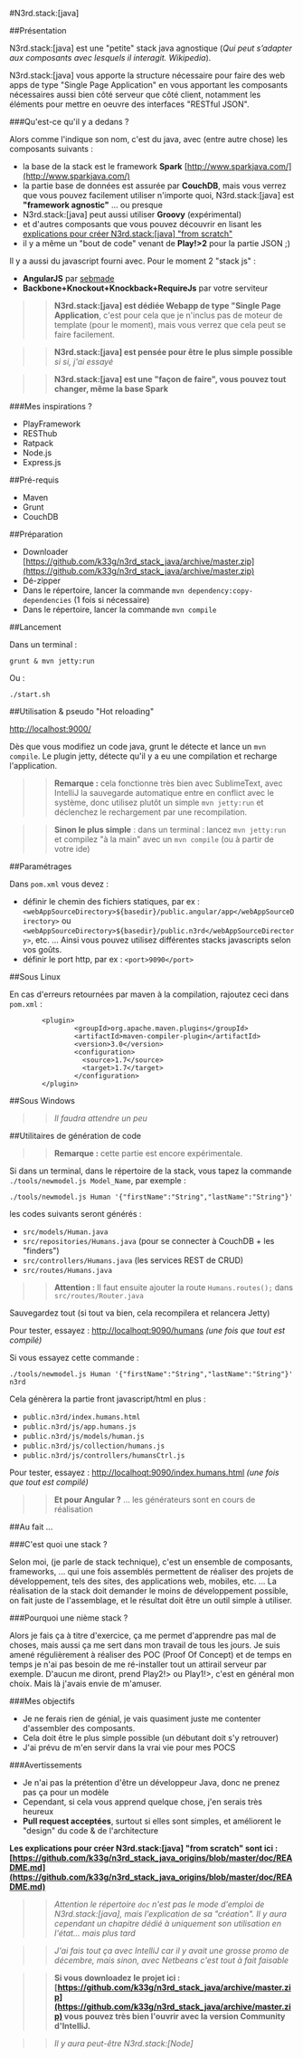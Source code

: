 #N3rd.stack:[java]

##Présentation

N3rd.stack:[java] est une "petite" stack java agnostique (*Qui peut s’adapter aux composants avec lesquels il interagit. Wikipedia*).

N3rd.stack:[java] vous apporte la structure nécessaire pour faire des web apps de type "Single Page Application" en vous apportant les composants nécessaires aussi bien côté serveur que côté client, notamment les éléments pour mettre en oeuvre des interfaces "RESTful JSON".

###Qu'est-ce qu'il y a dedans ?

Alors comme l'indique son nom, c'est du java, avec (entre autre chose) les composants suivants :

- la base de la stack est le framework **Spark** [http://www.sparkjava.com/](http://www.sparkjava.com/)
- la partie base de données est assurée par **CouchDB**, mais vous verrez que vous pouvez facilement utiliser n'importe quoi, N3rd.stack:[java] est **"framework agnostic"** ... ou presque
- N3rd.stack:[java] peut aussi utiliser **Groovy** (expérimental)
- et d'autres composants que vous pouvez découvrir en lisant les [explications pour créer N3rd.stack:[java] "from scratch"](https://github.com/k33g/n3rd_stack_java_origins/blob/master/doc/README.md)
- il y a même un "bout de code" venant de **Play!>2** pour la partie JSON ;)

Il y a aussi du javascript fourni avec. Pour le moment 2 "stack js" :

- **AngularJS** par [sebmade](https://github.com/sebmade)
- **Backbone+Knockout+Knockback+RequireJs** par votre serviteur

>>**N3rd.stack:[java] est dédiée Webapp de type "Single Page Application**, c'est pour cela que je n'inclus pas de moteur de template (pour le moment), mais vous verrez que cela peut se faire facilement.

>>**N3rd.stack:[java] est pensée pour être le plus simple possible** *si si, j'ai essayé*

>>**N3rd.stack:[java] est une "façon de faire", vous pouvez tout changer, même la base Spark**

###Mes inspirations ?

- PlayFramework
- RESThub
- Ratpack
- Node.js
- Express.js

##Pré-requis

- Maven
- Grunt
- CouchDB

##Préparation

- Downloader [https://github.com/k33g/n3rd_stack_java/archive/master.zip](https://github.com/k33g/n3rd_stack_java/archive/master.zip)
- Dé-zipper
- Dans le répertoire, lancer la commande `mvn dependency:copy-dependencies` (1 fois si nécessaire)
- Dans le répertoire, lancer la commande `mvn compile`

##Lancement

Dans un terminal :

    grunt & mvn jetty:run

Ou :

    ./start.sh

##Utilisation & pseudo "Hot reloading"

[http://localhost:9000/](http://localhost:9000/)

Dès que vous modifiez un code java, grunt le détecte et lance un `mvn compile`. Le plugin jetty, détecte qu'il y a eu une compilation et recharge l'application.

>>**Remarque :** cela fonctionne très bien avec SublimeText, avec IntelliJ la sauvegarde automatique entre en conflict avec le système, donc utilisez plutôt un simple `mvn jetty:run` et déclenchez le rechargement par une recompilation.

>>**Sinon le plus simple** : dans un terminal : lancez `mvn jetty:run` et compilez "à la main" avec un `mvn compile` (ou à partir de votre ide)


##Paramétrages

Dans `pom.xml` vous devez :

- définir le chemin des fichiers statiques, par ex : `<webAppSourceDirectory>${basedir}/public.angular/app</webAppSourceDirectory>` ou `<webAppSourceDirectory>${basedir}/public.n3rd</webAppSourceDirectory>`, etc. ... Ainsi vous pouvez utilisez différentes stacks javascripts selon vos goûts.
- définir le port http, par ex : `<port>9090</port>`


##Sous Linux

En cas d'erreurs retournées par maven à la compilation, rajoutez ceci dans `pom.xml` :

            <plugin>
                    <groupId>org.apache.maven.plugins</groupId>
                    <artifactId>maven-compiler-plugin</artifactId>
                    <version>3.0</version>
                    <configuration>
                      <source>1.7</source>
                      <target>1.7</target>
                    </configuration>
            </plugin>


##Sous Windows

>>*Il faudra attendre un peu*


##Utilitaires de génération de code

>>**Remarque :** cette partie est encore expérimentale.

Si dans un terminal, dans le répertoire de la stack, vous tapez la commande `./tools/newmodel.js Model_Name`, par exemple :

    ./tools/newmodel.js Human '{"firstName":"String","lastName":"String"}'

les codes suivants seront générés :

- `src/models/Human.java`
- `src/repositories/Humans.java` (pour se connecter à CouchDB + les "finders")
- `src/controllers/Humans.java` (les services REST de CRUD)
- `src/routes/Humans.java`

>>**Attention :** Il faut ensuite ajouter la route `Humans.routes();` dans `src/routes/Router.java`

Sauvegardez tout (si tout va bien, cela recompilera et relancera Jetty)

Pour tester, essayez : [http://localhoqt:9090/humans](http://localhoqt:9090/humans)
*(une fois que tout est compilé)*

Si vous essayez cette commande :

    ./tools/newmodel.js Human '{"firstName":"String","lastName":"String"}' n3rd

Cela génèrera la partie front javascript/html en plus :

- `public.n3rd/index.humans.html`
- `public.n3rd/js/app.humans.js`
- `public.n3rd/js/models/human.js`
- `public.n3rd/js/collection/humans.js`
- `public.n3rd/js/controllers/humansCtrl.js`

Pour tester, essayez : [http://localhoqt:9090/index.humans.html](http://localhoqt:9090/index.humans.html)
*(une fois que tout est compilé)*

>>**Et pour Angular ?** ... les générateurs sont en cours de réalisation

##Au fait ...

###C'est quoi une stack ?

Selon moi, (je parle de stack technique), c'est un ensemble de composants, frameworks, ... qui une fois assemblés permettent de réaliser des projets de développement, tels des sites, des applications web, mobiles, etc. ... La réalisation de la stack doit demander le moins de développement possible, on fait juste de l'assemblage, et le résultat doit être un outil simple à utiliser.

###Pourquoi une nième stack ?

Alors je fais ça à titre d'exercice, ça me permet d'apprendre pas mal de choses, mais aussi ça me sert dans mon travail de tous les jours. Je suis amené régulièrement à réaliser des POC (Proof Of Concept) et de temps en temps je n'ai pas besoin de me ré-installer tout un attirail serveur par exemple. D'aucun me diront, prend Play2!> ou Play1!>, c'est en général mon choix. Mais là j'avais envie de m'amuser.

###Mes objectifs

- Je ne ferais rien de génial, je vais quasiment juste me contenter d'assembler des composants.
- Cela doit être le plus simple possible (un débutant doit s'y retrouver)
- J'ai prévu de m'en servir dans la vrai vie pour mes POCS

###Avertissements

- Je n'ai pas la prétention d'être un développeur Java, donc ne prenez pas ça pour un modèle
- Cependant, si cela vous apprend quelque chose, j'en serais très heureux
- **Pull request acceptées**, surtout si elles sont simples, et améliorent le "design" du code & de l'architecture

**Les explications pour créer N3rd.stack:[java] "from scratch" sont ici : [https://github.com/k33g/n3rd_stack_java_origins/blob/master/doc/README.md](https://github.com/k33g/n3rd_stack_java_origins/blob/master/doc/README.md)**

>>*Attention le répertoire `doc` n'est pas le mode d'emploi de N3rd.stack:[java], mais l'explication de sa "création". Il y aura cependant un chapitre dédié à uniquement son utilisation en l'état... mais plus tard*

>>*J'ai fais tout ça avec IntelliJ car il y avait une grosse promo de décembre, mais sinon, avec Netbeans c'est tout à fait faisable*

>>**Si vous downloadez le projet ici : [https://github.com/k33g/n3rd_stack_java/archive/master.zip](https://github.com/k33g/n3rd_stack_java/archive/master.zip) vous pouvez très bien l'ouvrir avec la version Community d'IntelliJ.**

>>*Il y aura peut-être N3rd.stack:[Node]*